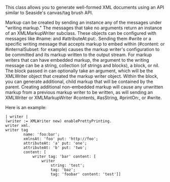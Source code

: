This class allows you to generate well-formed XML documents using an API similar to Seaside's canvas/tag brush API.

Markup can be created by sending an instance any of the messages under "writing markup." The messages that take no arguments return an instance of an XMLMarkupWriter subclass. These objects can be configured with messages like #name: and #attributeAt:put:. Sending them #write or a specific writing message that accepts markup to embed within (#content: or #internalSubset: for example) causes the markup writer's configuration to be committed and its markup written to the output stream. For markup writers that can have embedded markup, the argument to the writing message can be a string, collection (of strings and blocks), a block, or nil. The block passed in can optionally take an argument, which will be the XMLWriter object that created the markup writer object. Within the block, you can generate additional, child markup that will be contained by the parent. Creating additional non-embedded markup will cause any unwritten markup from a previous markup writer to be written, as will sending an XMLWriter or XMLMarkupWriter #contents, #asString, #printOn:, or #write.

Here is an example:

	| writer |
	(writer := XMLWriter new) enablePrettyPrinting.
	writer xml.
	writer tag
			name: 'foo:bar';
			xmlnsAt: 'foo' put: 'http://foo';
			attributeAt: 'a' put: 'one';
			attributeAt: 'b' put: 'two';
			content: [
				writer tag: 'bar' content: [
					writer
						string: 'test';
						tag: 'baz';
						tag: 'foobar' content: 'test']]